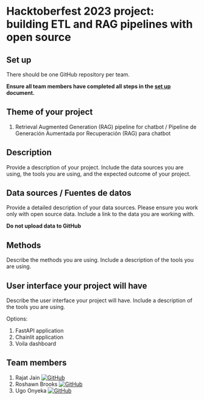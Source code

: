 # Hacktoberfest 2023 project: building ETL and RAG pipelines with open source

## Set up

There should be one GitHub repository per team.

**Ensure all team members have completed all steps in the [set up](setup.md) document.**

## Theme of your project

1. Retrieval Augmented Generation (RAG) pipeline for chatbot / Pipeline de Generación Aumentada por Recuperación (RAG) para chatbot

## Description

Provide a description of your project. Include the data sources you are using, the tools you are using, and the expected outcome of your project.

## Data sources / Fuentes de datos

Provide a detailed description of your data sources. Please ensure you work only with open source data. Include a link to the data you are working with.

**Do not upload data to GitHub**

## Methods

Describe the methods you are using. Include a description of the tools you are using.

## User interface your project will have

Describe the user interface your project will have. Include a description of the tools you are using.

Options:

1. FastAPI application
2. Chainlit application
3. Voila dashboard

## Team members

1. Rajat Jain [![GitHub](https://img.shields.io/badge/GitHub-rajatmjain-blue?logo=github)](https://github.com/rajatmjain)
2. Roshawn Brooks [![GitHub](https://img.shields.io/badge/GitHub-rbrooks95-blue?logo=github)](https://github.com/rbrooks95)
3. Ugo Onyeka [![GitHub](https://img.shields.io/badge/GitHub-YourGitHubID-blue?logo=github)](https://github.com/YourGitHubID)
